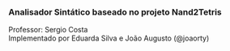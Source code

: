 <h3>Analisador Sintático baseado no projeto Nand2Tetris</h3>
Professor: Sergio Costa <br/>
Implementado por Eduarda Silva e João Augusto (@joaorty) 
<br/>
